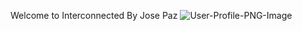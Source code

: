 Welcome to Interconnected
By Jose Paz
![User-Profile-PNG-Image](https://user-images.githubusercontent.com/62167588/204181410-263de024-5415-4707-a062-94e9287839dd.png)
